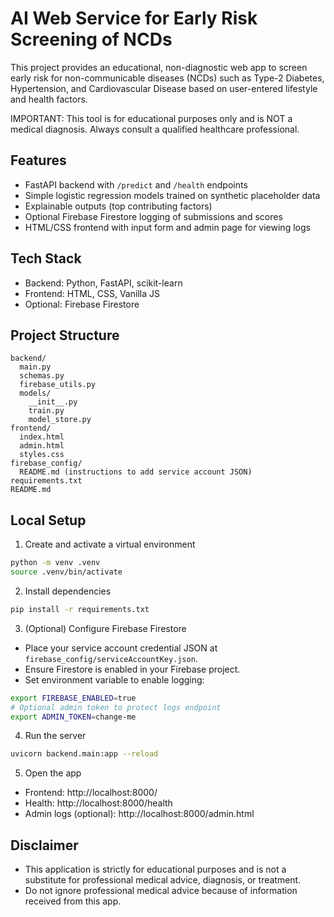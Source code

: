 # AI Web Service for Early Risk Screening of NCDs

This project provides an educational, non-diagnostic web app to screen early risk for non-communicable diseases (NCDs) such as Type-2 Diabetes, Hypertension, and Cardiovascular Disease based on user-entered lifestyle and health factors.

IMPORTANT: This tool is for educational purposes only and is NOT a medical diagnosis. Always consult a qualified healthcare professional.

## Features
- FastAPI backend with `/predict` and `/health` endpoints
- Simple logistic regression models trained on synthetic placeholder data
- Explainable outputs (top contributing factors)
- Optional Firebase Firestore logging of submissions and scores
- HTML/CSS frontend with input form and admin page for viewing logs

## Tech Stack
- Backend: Python, FastAPI, scikit-learn
- Frontend: HTML, CSS, Vanilla JS
- Optional: Firebase Firestore

## Project Structure
```
backend/
  main.py
  schemas.py
  firebase_utils.py
  models/
    __init__.py
    train.py
    model_store.py
frontend/
  index.html
  admin.html
  styles.css
firebase_config/
  README.md (instructions to add service account JSON)
requirements.txt
README.md
```

## Local Setup
1. Create and activate a virtual environment
```bash
python -m venv .venv
source .venv/bin/activate
```

2. Install dependencies
```bash
pip install -r requirements.txt
```

3. (Optional) Configure Firebase Firestore
- Place your service account credential JSON at `firebase_config/serviceAccountKey.json`.
- Ensure Firestore is enabled in your Firebase project.
- Set environment variable to enable logging:
```bash
export FIREBASE_ENABLED=true
# Optional admin token to protect logs endpoint
export ADMIN_TOKEN=change-me
```

4. Run the server
```bash
uvicorn backend.main:app --reload
```

5. Open the app
- Frontend: http://localhost:8000/
- Health: http://localhost:8000/health
- Admin logs (optional): http://localhost:8000/admin.html

## Disclaimer
- This application is strictly for educational purposes and is not a substitute for professional medical advice, diagnosis, or treatment.
- Do not ignore professional medical advice because of information received from this app.

